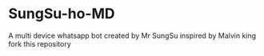 # SungSu-ho-MD
A multi device whatsapp bot created by Mr SungSu inspired by Malvin king fork this repository
